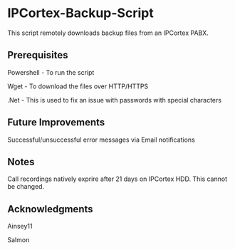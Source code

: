 # IPCortex-Backup-Script
This script remotely downloads backup files from an IPCortex PABX.

## Prerequisites
Powershell - To run the script

Wget - To download the files over HTTP/HTTPS

.Net - This is used to fix an issue with passwords with special characters

## Future Improvements

Successful/unsuccessful error messages via Email notifications

## Notes
Call recordings natively exprire after 21 days on IPCortex HDD. This cannot be changed.

## Acknowledgments
Ainsey11

Salmon
